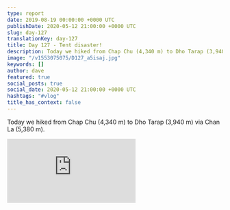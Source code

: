```yaml
---
type: report
date: 2019-08-19 00:00:00 +0000 UTC
publishDate: 2020-05-12 21:00:00 +0000 UTC
slug: day-127
translationKey: day-127
title: Day 127 - Tent disaster!
description: Today we hiked from Chap Chu (4,340 m) to Dho Tarap (3,940 m) via Chan La (5,380 m).
image: "/v1553075075/D127_a5isaj.jpg"
keywords: []
author: dave
featured: true
social_posts: true
social_date: 2020-05-12 21:00:00 +0000 UTC
hashtags: "#vlog"
title_has_context: false
---
```


Today we hiked from Chap Chu (4,340 m) to Dho Tarap (3,940 m) via Chan La (5,380 m).

<iframe class="youtube75" src="https://www.youtube.com/embed/tuuxURdQgyo" frameborder="0" allow="accelerometer; autoplay; encrypted-media; gyroscope; picture-in-picture" allowfullscreen></iframe>


